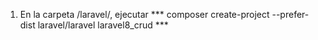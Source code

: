 1. En la carpeta /laravel/, ejecutar
*** composer create-project --prefer-dist laravel/laravel laravel8_crud ***
